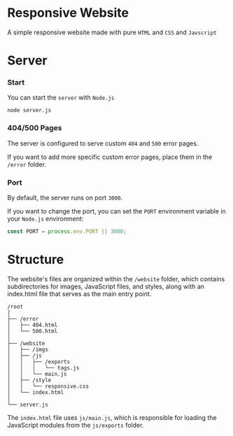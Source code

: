 # Responsive Website

A simple responsive website made with pure `HTML` and `CSS` and `Javscript`

# Server

### Start

You can start the `server` with `Node.js`

```
node server.js
```

### 404/500 Pages

The server is configured to serve custom `404` and `500` error pages. 

If you want to add more specific custom error pages, place them in the `/error` folder.

### Port

By default, the server runs on port `3000`. 

If you want to change the port, you can set the `PORT` environment variable in your `Node.js` environment:

```js
const PORT = process.env.PORT || 3000;
```

# Structure

The website's files are organized within the `/website` folder, which contains subdirectories for images, JavaScript files, and styles, along with an index.html file that serves as the main entry point.
 
```
/root
│
├── /error
│   ├── 404.html
│   └── 500.html
│
├── /website
│   ├── /imgs
│   ├── /js
│   │   ├── /exports
│   │   │   └── tags.js
│   │   └── main.js
│   ├── /style
│   │   └── responsive.css
│   └── index.html
│
└── server.js
```

The `index.html` file uses `js/main.js`, which is responsible for loading the JavaScript modules from the `js/exports` folder.
